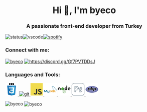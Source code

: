 <h1 align="center">Hi 👋, I'm byeco</h1>
<h3 align="center">A passionate front-end developer from Turkey</h3>
<img src="https://api.statusbadges.me/badge/status/828247413771993109?style=for-the-badge" alt="status"><img src="https://api.statusbadges.me/badge/vscode/828247413771993109?style=for-the-badge" alt="vscode"><a href="https://api.statusbadges.me/openspotify/828247413771993109" target="_blank" rel="noopener"><img src="https://api.statusbadges.me/badge/spotify/828247413771993109?style=for-the-badge" alt="spotify"></a>

<h3 align="left">Connect with me:</h3>
<p align="left">
<a href="https://www.youtube.com/@byeco" target="blank"><img align="center" src="https://raw.githubusercontent.com/rahuldkjain/github-profile-readme-generator/master/src/images/icons/Social/youtube.svg" alt="byeco" height="30" width="40" /></a>
<a href="https://discord.gg/https://discord.gg/Gf7PVTDDsJ" target="blank"><img align="center" src="https://raw.githubusercontent.com/rahuldkjain/github-profile-readme-generator/master/src/images/icons/Social/discord.svg" alt="https://discord.gg/Gf7PVTDDsJ" height="30" width="40" /></a>
</p>

<h3 align="left">Languages and Tools:</h3>
<p align="left"> <a href="https://www.w3schools.com/css/" target="_blank" rel="noreferrer"> <img src="https://raw.githubusercontent.com/devicons/devicon/master/icons/css3/css3-original-wordmark.svg" alt="css3" width="40" height="40"/> </a> <a href="https://git-scm.com/" target="_blank" rel="noreferrer"> <img src="https://www.vectorlogo.zone/logos/git-scm/git-scm-icon.svg" alt="git" width="40" height="40"/> </a> <a href="https://developer.mozilla.org/en-US/docs/Web/JavaScript" target="_blank" rel="noreferrer"> <img src="https://raw.githubusercontent.com/devicons/devicon/master/icons/javascript/javascript-original.svg" alt="javascript" width="40" height="40"/> </a> <a href="https://www.mysql.com/" target="_blank" rel="noreferrer"> <img src="https://raw.githubusercontent.com/devicons/devicon/master/icons/mysql/mysql-original-wordmark.svg" alt="mysql" width="40" height="40"/> </a> <a href="https://nodejs.org" target="_blank" rel="noreferrer"> <img src="https://raw.githubusercontent.com/devicons/devicon/master/icons/nodejs/nodejs-original-wordmark.svg" alt="nodejs" width="40" height="40"/> </a> <a href="https://www.photoshop.com/en" target="_blank" rel="noreferrer"> <img src="https://raw.githubusercontent.com/devicons/devicon/master/icons/photoshop/photoshop-line.svg" alt="photoshop" width="40" height="40"/> </a> <a href="https://www.php.net" target="_blank" rel="noreferrer"> <img src="https://raw.githubusercontent.com/devicons/devicon/master/icons/php/php-original.svg" alt="php" width="40" height="40"/> </a> </p>

<p><img align="left" src="https://github-readme-stats.vercel.app/api/top-langs?username=byeco&show_icons=true&locale=en&layout=compact" alt="byeco" /></p>

<p>&nbsp;<img align="center" src="https://github-readme-stats.vercel.app/api?username=byeco&show_icons=true&locale=en" alt="byeco" /></p>
